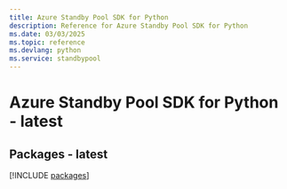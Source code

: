 ```yaml
---
title: Azure Standby Pool SDK for Python
description: Reference for Azure Standby Pool SDK for Python
ms.date: 03/03/2025
ms.topic: reference
ms.devlang: python
ms.service: standbypool
---
```

# Azure Standby Pool SDK for Python - latest
## Packages - latest
[!INCLUDE [packages](standby-pool-index.md)]